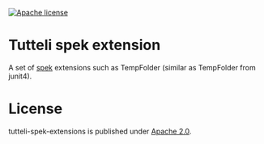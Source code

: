 [![Apache license](https://img.shields.io/badge/license-Apache%202.0-brightgreen.svg)](http://opensource.org/licenses/Apache2.0)

# Tutteli spek extension
A set of [spek](http://spekframework.org/) extensions such as TempFolder (similar as TempFolder from junit4).

# License
tutteli-spek-extensions is published under [Apache 2.0](http://opensource.org/licenses/Apache2.0).
